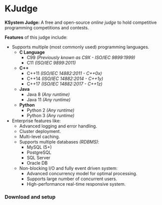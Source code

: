 # KJudge

**KSystem Judge:** A free and open-source _online judge_ to hold competitive programming competitions and contests.

**Features** of this judge include:
* Supports multiple (most commonly used) programming languages.
  + **C Language**
    - C99 _(Previously known as C9X - ISO/IEC 9899:1999)_
    - C11 _(ISO/IEC 9899:2011)_
  + **C++**
    - C++11 _(ISO/IEC 14882:2011 - C++0x)_
    - C++14 _(ISO/IEC 14882:2014 - C++1y)_
    - C++17 _(ISO/IEC 14882:2017 - C++1z)_
  + **Java**
    - Java 8 _(Any runtime)_
    - Java 11 _(Any runtime)_
  + **Python**
    - Python 2 _(Any runtime)_
    - Python 3 _(Any runtime)_
* Enterprise features like:
  + Advanced logging and error handling.
  + Cluster deployment.
  + Multi-level caching.
  + Supports multiple databases _(RDBMS)_:
    - MySQL (5+)
    - PostgreSQL
    - SQL Server
    - Oracle DB
  + Non-blocking I/O and fully event driven system:
    - Advanced concurrency model for optimal processing.
    - Supports large number of concurrent users.
    - High-performance real-time responsive system.

### Download and setup